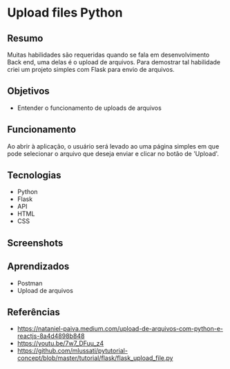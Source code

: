 # Upload files Python

## Resumo
Muitas habilidades são requeridas quando se fala em desenvolvimento Back end, uma delas é o upload de arquivos. Para demostrar tal habilidade criei um projeto simples com Flask para envio de arquivos.

## Objetivos
- Entender o funcionamento de uploads de arquivos

## Funcionamento
Ao abrir à aplicação, o usuário será levado ao uma página simples em que pode selecionar o arquivo que deseja enviar e clicar no botão de 'Upload'.

## Tecnologias
- Python
- Flask
- API
- HTML
- CSS

## Screenshots


## Aprendizados
- Postman
- Upload de arquivos

## Referências
- https://nataniel-paiva.medium.com/upload-de-arquivos-com-python-e-reactjs-8a4d4898b848
- https://youtu.be/7w7_DFuu_z4
- https://github.com/mlussati/pytutorial-concept/blob/master/tutorial/flask/flask_upload_file.py